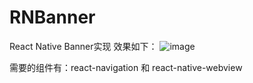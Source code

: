 # RNBanner
React Native Banner实现
效果如下：
![image](https://github.com/vikey10/RNBanner/blob/master/readme/banner.gif)

需要的组件有：react-navigation 和 react-native-webview
